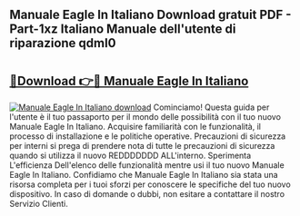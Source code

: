 ## Manuale Eagle In Italiano Download gratuit PDF - Part-1xz Italiano Manuale dell'utente di riparazione qdmI0

# <h2><a href="http://dffckak.blite.top/?on=Manuale+Eagle+In+Italiano">🔗Download 👉🔴 Manuale Eagle In Italiano</a></h2>

[![Manuale Eagle In Italiano download](https://i.imgur.com/lujVjoI.png)](http://dffckak.blite.top/?on=Manuale+Eagle+In+Italiano)
Cominciamo! Questa guida per l'utente è il tuo passaporto per il mondo delle possibilità con il tuo nuovo Manuale Eagle In Italiano. Acquisire familiarità con le funzionalità, il processo di installazione e le politiche operative. Precauzioni di sicurezza per interni si prega di prendere nota di tutte le precauzioni di sicurezza quando si utilizza il nuovo REDDDDDDD ALL'interno. Sperimenta L'efficienza Dell'elenco delle funzionalità mentre usi il tuo nuovo Manuale Eagle In Italiano. Confidiamo che Manuale Eagle In Italiano sia stata una risorsa completa per i tuoi sforzi per conoscere le specifiche del tuo nuovo dispositivo. In caso di domande o dubbi, non esitare a contattare il nostro Servizio Clienti.
